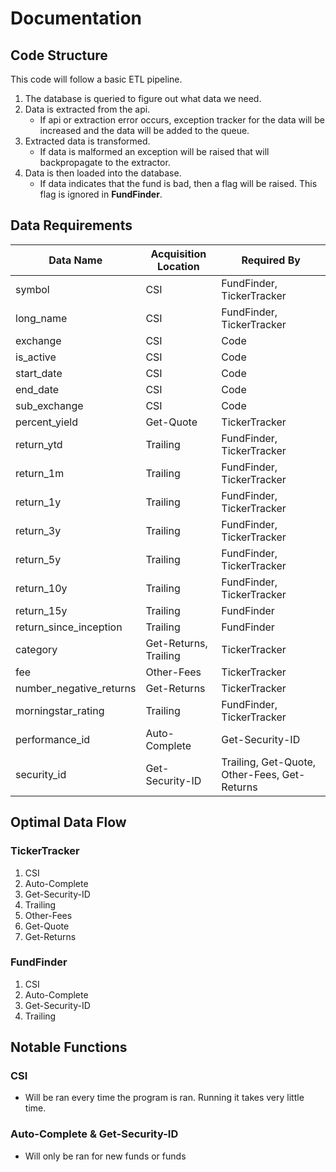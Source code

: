 # Documentation

## Code Structure

This code will follow a basic ETL pipeline.

1. The database is queried to figure out what data we need.
2. Data is extracted from the api.
   * If api or extraction error occurs, exception tracker for the data will be increased and the data will be added to the queue.
3. Extracted data is transformed.
    * If data is malformed an exception will be raised that will backpropagate to the extractor.
4. Data is then loaded into the database.
    * If data indicates that the fund is bad, then a flag will be raised. This flag is ignored in **FundFinder**.

## Data Requirements

| Data Name               | Acquisition Location  | Required By                                  |
| ----------------------- | --------------------- | -------------------------------------------- |
| symbol                  | CSI                   | FundFinder, TickerTracker                    |
| long_name               | CSI                   | FundFinder, TickerTracker                    |
| exchange                | CSI                   | Code                                         |
| is_active               | CSI                   | Code                                         |
| start_date              | CSI                   | Code                                         |
| end_date                | CSI                   | Code                                         |
| sub_exchange            | CSI                   | Code                                         |
| percent_yield           | Get-Quote             | TickerTracker                                |
| return_ytd              | Trailing              | FundFinder, TickerTracker                    |
| return_1m               | Trailing              | FundFinder, TickerTracker                    |
| return_1y               | Trailing              | FundFinder, TickerTracker                    |
| return_3y               | Trailing              | FundFinder, TickerTracker                    |
| return_5y               | Trailing              | FundFinder, TickerTracker                    |
| return_10y              | Trailing              | FundFinder, TickerTracker                    |
| return_15y              | Trailing              | FundFinder                                   |
| return_since_inception  | Trailing              | FundFinder                                   |
| category                | Get-Returns, Trailing | TickerTracker                                |
| fee                     | Other-Fees            | TickerTracker                                |
| number_negative_returns | Get-Returns           | TickerTracker                                |
| morningstar_rating      | Trailing              | FundFinder, TickerTracker                    |
| performance_id          | Auto-Complete         | Get-Security-ID                              |
| security_id             | Get-Security-ID       | Trailing, Get-Quote, Other-Fees, Get-Returns |

## Optimal Data Flow

### TickerTracker

1. CSI
2. Auto-Complete
3. Get-Security-ID
4. Trailing
5. Other-Fees
6. Get-Quote
7. Get-Returns

### FundFinder

1. CSI
2. Auto-Complete
3. Get-Security-ID
4. Trailing

## Notable Functions

### CSI

* Will be ran every time the program is ran. Running it takes very little time.

### Auto-Complete & Get-Security-ID

* Will only be ran for new funds or funds